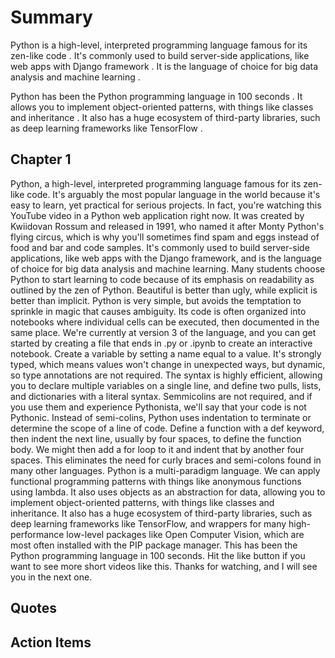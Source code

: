 # Summary

 Python is a high-level, interpreted programming language famous for its zen-like code . It's commonly used to build server-side applications, like web apps with Django framework . It is the language of choice for big data analysis and machine learning .

 Python has been the Python programming language in 100 seconds . It allows you to implement object-oriented patterns, with things like classes and inheritance . It also has a huge ecosystem of third-party libraries, such as deep learning frameworks like TensorFlow .

## Chapter 1

Python, a high-level, interpreted programming language famous for its zen-like code. It's arguably the most popular language in the world because it's easy to learn, yet practical for serious projects. In fact, you're watching this YouTube video in a Python web application right now. It was created by Kwiidovan Rossum and released in 1991, who named it after Monty Python's flying circus, which is why you'll sometimes find spam and eggs instead of food and bar and code samples. It's commonly used to build server-side applications, like web apps with the Django framework, and is the language of choice for big data analysis and machine learning. Many students choose Python to start learning to code because of its emphasis on readability as outlined by the zen of Python. Beautiful is better than ugly, while explicit is better than implicit. Python is very simple, but avoids the temptation to sprinkle in magic that causes ambiguity. Its code is often organized into notebooks where individual cells can be executed, then documented in the same place. We're currently at version 3 of the language, and you can get started by creating a file that ends in .py or .ipynb to create an interactive notebook. Create a variable by setting a name equal to a value. It's strongly typed, which means values won't change in unexpected ways, but dynamic, so type annotations are not required. The syntax is highly efficient, allowing you to declare multiple variables on a single line, and define two pulls, lists, and dictionaries with a literal syntax. Semmicolins are not required, and if you use them and experience Pythonista, we'll say that your code is not Pythonic. Instead of semi-colins, Python uses indentation to terminate or determine the scope of a line of code. Define a function with a def keyword, then indent the next line, usually by four spaces, to define the function body. We might then add a for loop to it and indent that by another four spaces. This eliminates the need for curly braces and semi-colons found in many other languages. Python is a multi-paradigm language. We can apply functional programming patterns with things like anonymous functions using lambda. It also uses objects as an abstraction for data, allowing you to implement object-oriented patterns, with things like classes and inheritance. It also has a huge ecosystem of third-party libraries, such as deep learning frameworks like TensorFlow, and wrappers for many high-performance low-level packages like Open Computer Vision, which are most often installed with the PIP package manager. This has been the Python programming language in 100 seconds. Hit the like button if you want to see more short videos like this. Thanks for watching, and I will see you in the next one.

## Quotes


## Action Items
